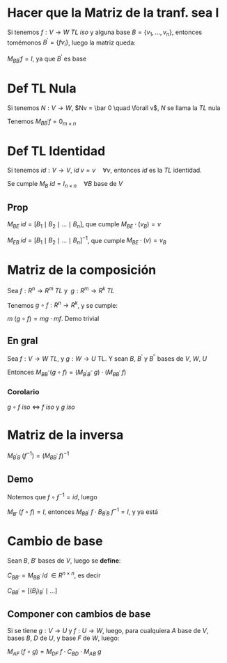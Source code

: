 # Hacer que la Matriz de la tranf. sea I

Si tenemos $f : V \to W$ *TL iso* y alguna base $B = \{v_1, \dots, v_n\}$,
entonces tomémonos $B^' = \{fv_i\}$, luego la matriz queda:

$M_{BB^'}f = I$, ya que $B^'$ es base

# Def TL Nula

Si tenemos $N : V \to W$, $Nv = \bar 0 \quad \forall v$, $N$ se llama la
*TL* nula

Tenemos $M_{BB^'}f = 0_{m \times n}$

# Def TL Identidad
Si tenemos $id : V \to V$, $id \; v = v \quad \forall v$, entonces $id$ es
la *TL* identidad.

Se cumple $M_B \; id = I_{n \times n} \quad \forall B$ base de $V$

## Prop

$M_{BE} \; id = [B_1 \mid B_2 \mid \dots \mid B_n]$, que cumple
$M_{BE} \cdot (v_B) = v$

$M_{EB} \; id = [B_1 \mid B_2 \mid \dots \mid B_n]^{-1}$, que cumple
$M_{BE} \cdot (v) = v_B$

# Matriz de la composición

Sea $f : R^n \to R^m$ *TL* y $\; g : R^m \to R^k$ *TL*

Tenemos $g \circ f : R^n \to R^k$, y se cumple:

$m\; (g \circ f) = mg \cdot mf$. Demo trivial

## En gral

Sea $f : V \to W$ *TL*, y $g : W \to U$ TL.
Y sean $B$, $B^'$ y $B^{''}$ bases de $V$, $W$, $U$

Entonces $M_{BB^{''}}(g \circ f) = (M_{B^'B^{''}}\;g) \cdot (M_{BB^'}\;f)$

### Corolario

$g \circ f$ *iso* $\iff$ $f$ *iso* y $g$ *iso*

# Matriz de la inversa

$M_{B^'B} \;\left(f^{-1}\right) = \left(M_{BB^'}\;f\right)^{-1}$

## Demo

Notemos que $f \circ f^{-1} = id$, luego

$M_{B'}\;(f \circ f) = I$, entonces
$M_{BB^'} \;f \cdot B_{B^'B}\;f^{-1} = I$, y ya está

# Cambio de base

Sean $B$, $B'$ bases de $V$, luego se **define**:

$C_{BB'} = M_{BB^'}\;id  \;\in R^{n \times n}$, es decir

$C_{BB^'} = \left[(B_i)_{B^'}\mid \dots\right]$

## Componer con cambios de base

Si se tiene $g : V \to U$ y $f : U \to W$, luego, para cualquiera
$A$ base de $V$, bases $B$, $D$ de $U$, y base $F$ de $W$, luego:

$M_{AF}\;(f \circ g) = M_{DF} \;f \cdot C_{BD} \cdot M_{AB} \; g$
